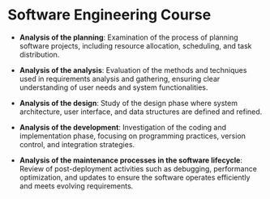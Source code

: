 # Software Engineering Course

- **Analysis of the planning**: Examination of the process of planning software projects, including resource allocation, scheduling, and task distribution.

- **Analysis of the analysis**: Evaluation of the methods and techniques used in requirements analysis and gathering, ensuring clear understanding of user needs and system functionalities.

- **Analysis of the design**: Study of the design phase where system architecture, user interface, and data structures are defined and refined.

- **Analysis of the development**: Investigation of the coding and implementation phase, focusing on programming practices, version control, and integration strategies.

- **Analysis of the maintenance processes in the software lifecycle**: Review of post-deployment activities such as debugging, performance optimization, and updates to ensure the software operates efficiently and meets evolving requirements.
